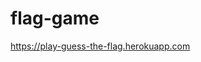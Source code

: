 # flag-game
https://play-guess-the-flag.herokuapp.com
<!-- credit backgorund -->
<!-- mobile first -->
<!-- tblet landscape repositioning -->
<!-- keep ratio if images  - monaco nepal etc -->
<!-- add message if answer is close -->